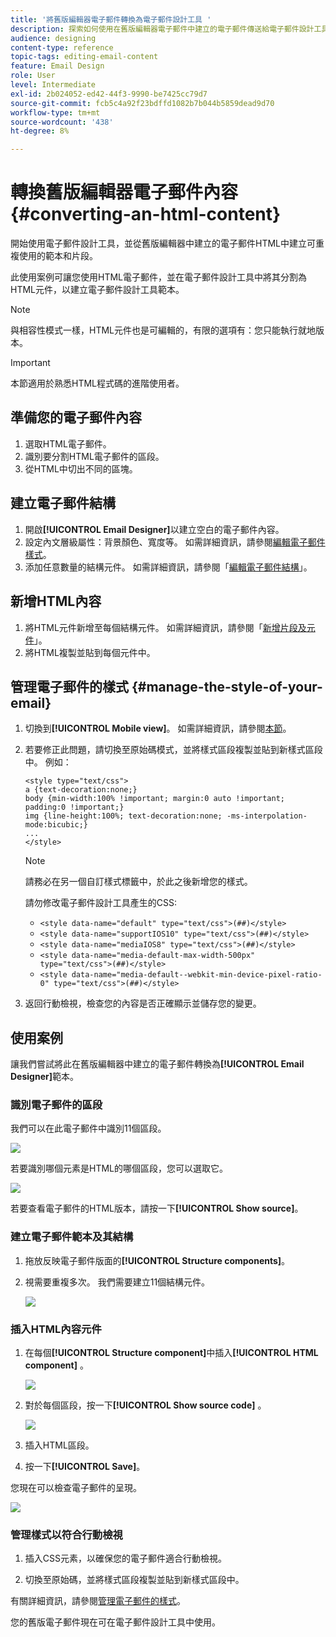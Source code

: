 ```yaml
---
title: '將舊版編輯器電子郵件轉換為電子郵件設計工具 '
description: 探索如何使用在舊版編輯器電子郵件中建立的電子郵件傳送給電子郵件設計工具。
audience: designing
content-type: reference
topic-tags: editing-email-content
feature: Email Design
role: User
level: Intermediate
exl-id: 2b024052-ed42-44f3-9990-be7425cc79d7
source-git-commit: fcb5c4a92f23bdffd1082b7b044b5859dead9d70
workflow-type: tm+mt
source-wordcount: '438'
ht-degree: 8%

---
```


# 轉換舊版編輯器電子郵件內容 {#converting-an-html-content}

開始使用電子郵件設計工具，並從舊版編輯器中建立的電子郵件HTML中建立可重複使用的範本和片段。

此使用案例可讓您使用HTML電子郵件，並在電子郵件設計工具中將其分割為HTML元件，以建立電子郵件設計工具範本。

>[!NOTE]
>
>與相容性模式一樣，HTML元件也是可編輯的，有限的選項有：您只能執行就地版本。

>[!IMPORTANT]
>
>本節適用於熟悉HTML程式碼的進階使用者。

## 準備您的電子郵件內容

1. 選取HTML電子郵件。
1. 識別要分割HTML電子郵件的區段。
1. 從HTML中切出不同的區塊。

## 建立電子郵件結構

1. 開啟&#x200B;**[!UICONTROL Email Designer]**&#x200B;以建立空白的電子郵件內容。
1. 設定內文層級屬性：背景顏色、寬度等。 如需詳細資訊，請參閱[編輯電子郵件樣式](../../designing/using/styles.md)。
1. 添加任意數量的結構元件。 如需詳細資訊，請參閱「[編輯電子郵件結構](../../designing/using/designing-from-scratch.md#defining-the-email-structure)」。

## 新增HTML內容

1. 將HTML元件新增至每個結構元件。 如需詳細資訊，請參閱「[新增片段及元件](../../designing/using/designing-from-scratch.md#defining-the-email-structure)」。
1. 將HTML複製並貼到每個元件中。

## 管理電子郵件的樣式 {#manage-the-style-of-your-email}

1. 切換到&#x200B;**[!UICONTROL Mobile view]**。 如需詳細資訊，請參閱[本節](../../designing/using/plain-text-html-modes.md#switching-to-mobile-view)。

1. 若要修正此問題，請切換至原始碼模式，並將樣式區段複製並貼到新樣式區段中。 例如：

   ```
   <style type="text/css">
   a {text-decoration:none;}
   body {min-width:100% !important; margin:0 auto !important; padding:0 !important;}
   img {line-height:100%; text-decoration:none; -ms-interpolation-mode:bicubic;}
   ...
   </style>
   ```

   >[!NOTE]
   >
   >請務必在另一個自訂樣式標籤中，於此之後新增您的樣式。
   >
   >請勿修改電子郵件設計工具產生的CSS:
   >
   >* `<style data-name="default" type="text/css">(##)</style>`
   >* `<style data-name="supportIOS10" type="text/css">(##)</style>`
   >* `<style data-name="mediaIOS8" type="text/css">(##)</style>`
   >* `<style data-name="media-default-max-width-500px" type="text/css">(##)</style>`
   >* `<style data-name="media-default--webkit-min-device-pixel-ratio-0" type="text/css">(##)</style>`


1. 返回行動檢視，檢查您的內容是否正確顯示並儲存您的變更。

## 使用案例

讓我們嘗試將此在舊版編輯器中建立的電子郵件轉換為&#x200B;**[!UICONTROL Email Designer]**&#x200B;範本。

### 識別電子郵件的區段

我們可以在此電子郵件中識別11個區段。

![](assets/html-dce-view-mail.png)

若要識別哪個元素是HTML的哪個區段，您可以選取它。

![](assets/breadcrumbs.png)

若要查看電子郵件的HTML版本，請按一下&#x200B;**[!UICONTROL Show source]**。

### 建立電子郵件範本及其結構

1. 拖放反映電子郵件版面的&#x200B;**[!UICONTROL Structure components]**。

1. 視需要重複多次。 我們需要建立11個結構元件。

   ![](assets/structure-components-migration.png)

### 插入HTML內容元件

1. 在每個&#x200B;**[!UICONTROL Structure component]**&#x200B;中插入&#x200B;**[!UICONTROL HTML component]** 。

   ![](assets/html-components.png)

1. 對於每個區段，按一下&#x200B;**[!UICONTROL Show source code]** 。

   ![](assets/show-source-code.png)

1. 插入HTML區段。

1. 按一下&#x200B;**[!UICONTROL Save]**。

您現在可以檢查電子郵件的呈現。

![](assets/migrated-email-result.png)

### 管理樣式以符合行動檢視

1. 插入CSS元素，以確保您的電子郵件適合行動檢視。

1. 切換至原始碼，並將樣式區段複製並貼到新樣式區段中。

有關詳細資訊，請參閱[管理電子郵件的樣式](#manage-the-style-of-your-email)。

您的舊版電子郵件現在可在電子郵件設計工具中使用。
